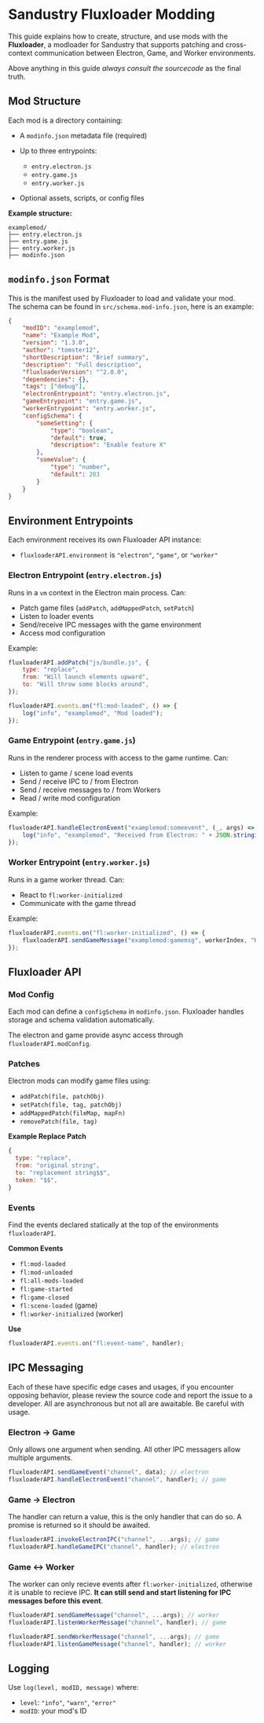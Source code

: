 # Sandustry Fluxloader Modding

This guide explains how to create, structure, and use mods with the **Fluxloader**, a modloader for Sandustry that supports patching and cross-context communication between Electron, Game, and Worker environments.

Above anything in this guide *always consult the sourcecode* as the final truth.

## Mod Structure

Each mod is a directory containing:

-   A `modinfo.json` metadata file (required)
-   Up to three entrypoints:

    -   `entry.electron.js`
    -   `entry.game.js`
    -   `entry.worker.js`

-   Optional assets, scripts, or config files

**Example structure:**

```
examplemod/
├── entry.electron.js
├── entry.game.js
├── entry.worker.js
├── modinfo.json
```

## `modinfo.json` Format

This is the manifest used by Fluxloader to load and validate your mod.  
The schema can be found in `src/schema.mod-info.json`, here is an example:

```json
{
	"modID": "examplemod",
	"name": "Example Mod",
	"version": "1.3.0",
	"author": "tomster12",
	"shortDescription": "Brief summary",
	"description": "Full description",
	"fluxloaderVersion": "^2.0.0",
	"dependencies": {},
	"tags": ["debug"],
	"electronEntrypoint": "entry.electron.js",
	"gameEntrypoint": "entry.game.js",
	"workerEntrypoint": "entry.worker.js",
	"configSchema": {
		"someSetting": {
			"type": "boolean",
			"default": true,
			"description": "Enable feature X"
		},
		"someValue": {
			"type": "number",
			"default": 203
		}
	}
}
```

## Environment Entrypoints

Each environment receives its own Fluxloader API instance:

-   `fluxloaderAPI.environment` is `"electron"`, `"game"`, or `"worker"`

### Electron Entrypoint (`entry.electron.js`)

Runs in a `vm` context in the Electron main process. Can:

-   Patch game files (`addPatch`, `addMappedPatch`, `setPatch`)
-   Listen to loader events
-   Send/receive IPC messages with the game environment
-   Access mod configuration

Example:

```js
fluxloaderAPI.addPatch("js/bundle.js", {
	type: "replace",
	from: "Will launch elements upward",
	to: "Will throw some blocks around",
});

fluxloaderAPI.events.on("fl:mod-loaded", () => {
	log("info", "examplemod", "Mod loaded");
});
```

### Game Entrypoint (`entry.game.js`)

Runs in the renderer process with access to the game runtime. Can:

-   Listen to game / scene load events
-   Send / receive IPC to / from Electron
-   Send / receive messages to / from Workers
-   Read / write mod configuration

Example:

```js
fluxloaderAPI.handleElectronEvent("examplemod:someevent", (_, args) => {
	log("info", "examplemod", "Received from Electron: " + JSON.stringify(args));
});
```

### Worker Entrypoint (`entry.worker.js`)

Runs in a game worker thread. Can:

-   React to `fl:worker-initialized`
-   Communicate with the game thread

Example:

```js
fluxloaderAPI.events.on("fl:worker-initialized", () => {
	fluxloaderAPI.sendGameMessage("examplemod:gamemsg", workerIndex, "Hello!");
});
```

## Fluxloader API

### Mod Config

Each mod can define a `configSchema` in `modinfo.json`. Fluxloader handles storage and schema validation automatically.

The electron and game provide async access through `fluxloaderAPI.modConfig`.

### Patches

Electron mods can modify game files using:

-   `addPatch(file, patchObj)`
-   `setPatch(file, tag, patchObj)`
-   `addMappedPatch(fileMap, mapFn)`
-   `removePatch(file, tag)`

**Example Replace Patch**

```js
{
  type: "replace",
  from: "original string",
  to: "replacement string$$",
  token: "$$",
}
```

### Events

Find the events declared statically at the top of the environments `fluxloaderAPI`.

**Common Events**

-   `fl:mod-loaded`
-   `fl:mod-unloaded`
-   `fl:all-mods-loaded`
-   `fl:game-started`
-   `fl:game-closed`
-   `fl:scene-loaded` (game)
-   `fl:worker-initialized` (worker)

**Use**

```js
fluxloaderAPI.events.on("fl:event-name", handler);
```

## IPC Messaging

Each of these have specific edge cases and usages, if you encounter opposing behavior, please review the source code and report the issue to a developer.
All are asynchronous but not all are awaitable. Be careful with usage.

### Electron -> Game

Only allows one argument when sending. All other IPC messagers allow multiple arguments.

```js
fluxloaderAPI.sendGameEvent("channel", data); // electron
fluxloaderAPI.handleElectronEvent("channel", handler); // game
```

### Game -> Electron

The handler can return a value, this is the only handler that can do so. A promise is returned so it should be awaited.

```js
fluxloaderAPI.invokeElectronIPC("channel", ...args); // game
fluxloaderAPI.handleGameIPC("channel", handler); // electron
```

### Game <-> Worker

The worker can only recieve events after `fl:worker-initialized`, otherwise it is unable to recieve IPC. **It can still send and start listening for IPC messages before this event**.

```js
fluxloaderAPI.sendGameMessage("channel", ...args); // worker
fluxloaderAPI.listenWorkerMessage("channel", handler); // game

fluxloaderAPI.sendWorkerMessage("channel", ...args); // game
fluxloaderAPI.listenGameMessage("channel", handler); // worker
```

## Logging

Use `log(level, modID, message)` where:

-   `level`: `"info"`, `"warn"`, `"error"`
-   `modID`: your mod's ID
